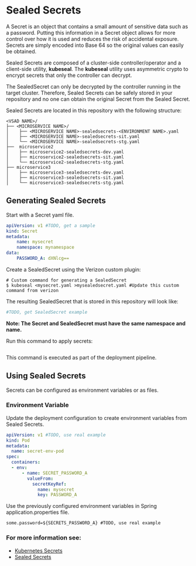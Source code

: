# Sealed Secrets

A Secret is an object that contains a small amount of sensitive data such as a password. Putting this information in a Secret object allows for more control over how it is used and reduces the risk of accidental exposure.  Secrets are simply encoded into Base 64 so the original values can easily be obtained.  

Sealed Secrets are composed of a cluster-side controller/operator and a client-side utility, **kubeseal**.  The **kubeseal** utility uses asymmetric crypto to encrypt secrets that only the controller can decrypt.  

The SealedSecret can only be decrypted by the controller running in the target cluster.  Therefore, Sealed Secrets can be safely stored in your repository and no one can obtain the original Secret from the Sealed Secret.

Sealed Secrets are located in this repository with the following structure:
```
<VSAD NAME>/  
├── <MICROSERVICE NAME>/  
│	 ├── <MICROSERVICE NAME>-sealedsecrets-<ENVIRONMENT NAME>.yaml
│	 ├── <MICROSERVICE NAME>-sealedsecrets-sit.yaml  
│	 └── <MICROSERVICE NAME>-sealedsecrets-stg.yaml
├──  microservice2  
│	 ├── microservice2-sealedsecrets-dev.yaml
│	 ├── microservice2-sealedsecrets-sit.yaml  
│	 └── microservice2-sealedsecrets-stg.yaml
├── microservice3
│	 ├── microservice3-sealedsecrets-dev.yaml
│	 ├── microservice3-sealedsecrets-sit.yaml  
│	 └── microservice3-sealedsecrets-stg.yaml
```

## Generating Sealed Secrets

Start with a Secret yaml file.  
```yaml
apiVersion: v1 #TODO, get a sample
kind: Secret
metadata:
    name: mysecret
    namespace: mynamespace
data:
    PASSWORD_A: dXNlcg==
```
Create a SealedSecret using the Verizon custom plugin:

```
# Custom command for generating a SealedSecret
$ kubeseal <mysecret.yaml >mysealedsecret.yaml #Update this custom command from verizon
```

The resulting SealedSecret that is stored in this repository will look like:

```yaml
#TODO, get SealedSecret example
```

**Note: The Secret and SealedSecret must have the same namespace and name.**

Run this command to apply secrets:
```
```
This command is executed as part of the deployment pipeline.
## Using Sealed Secrets
Secrets can be configured as environment variables or as files.

### Environment Variable
Update the deployment configuration to create environment variables from Sealed Secrets.

```yaml
apiVersion: v1 #TODO, use real example
kind: Pod
metadata:
  name: secret-env-pod
spec:
  containers:
  - env:
      - name: SECRET_PASSWORD_A
        valueFrom:
          secretKeyRef:
            name: mysecret
            key: PASSWORD_A
```

Use the previously configured environment variables in Spring application.properties file.
```properties
some.password=${SECRETS_PASSWORD_A} #TODO, use real example
```

### For more information see:
- [Kubernetes Secrets](https://kubernetes.io/docs/concepts/configuration/secret/)  
- [Sealed Secrets](https://github.com/bitnami-labs/sealed-secrets)
